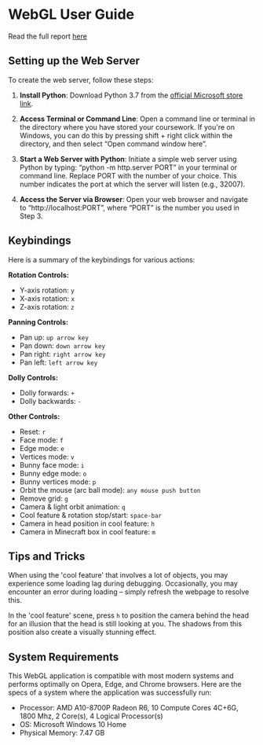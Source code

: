 # WebGL User Guide
Read the full report [here](WebGL_report.pdf)
## Setting up the Web Server

To create the web server, follow these steps:

1. **Install Python**: Download Python 3.7 from the [official Microsoft store link](https://www.microsoft.com/en-gb/p/python-37/9nj46sx7x90p).

2. **Access Terminal or Command Line**: Open a command line or terminal in the directory where you have stored your coursework. If you're on Windows, you can do this by pressing shift + right click within the directory, and then select “Open command window here”.

3. **Start a Web Server with Python**: Initiate a simple web server using Python by typing: “python -m http.server PORT” in your terminal or command line. Replace PORT with the number of your choice. This number indicates the port at which the server will listen (e.g., 32007).

4. **Access the Server via Browser**: Open your web browser and navigate to “http://localhost:PORT”, where “PORT” is the number you used in Step 3.

## Keybindings

Here is a summary of the keybindings for various actions:

**Rotation Controls:**

- Y-axis rotation: `y`
- X-axis rotation: `x`
- Z-axis rotation: `z`

**Panning Controls:**

- Pan up: `up arrow key`
- Pan down: `down arrow key`
- Pan right: `right arrow key`
- Pan left: `left arrow key`

**Dolly Controls:**

- Dolly forwards: `+`
- Dolly backwards: `-`

**Other Controls:**

- Reset: `r`
- Face mode: `f`
- Edge mode: `e`
- Vertices mode: `v`
- Bunny face mode: `i`
- Bunny edge mode: `o`
- Bunny vertices mode: `p`
- Orbit the mouse (arc ball mode): `any mouse push button`
- Remove grid: `g`
- Camera & light orbit animation: `q`
- Cool feature & rotation stop/start: `space-bar`
- Camera in head position in cool feature: `h`
- Camera in Minecraft box in cool feature: `m`

## Tips and Tricks

When using the 'cool feature' that involves a lot of objects, you may experience some loading lag during debugging. Occasionally, you may encounter an error during loading – simply refresh the webpage to resolve this.

In the 'cool feature' scene, press `h` to position the camera behind the head for an illusion that the head is still looking at you. The shadows from this position also create a visually stunning effect.

## System Requirements

This WebGL application is compatible with most modern systems and performs optimally on Opera, Edge, and Chrome browsers. Here are the specs of a system where the application was successfully run:

- Processor: AMD A10-8700P Radeon R6, 10 Compute Cores 4C+6G, 1800 Mhz, 2 Core(s), 4 Logical Processor(s)
- OS: Microsoft Windows 10 Home
- Physical Memory: 7.47 GB
